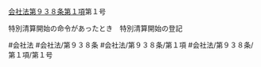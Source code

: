 [会社法第９３８条第１項](会社法＿＿＿＿第９３８条第１項)第１号

特別清算開始の命令があったとき　特別清算開始の登記


#会社法
#会社法/第９３８条
#会社法/第９３８条/第１項
#会社法/第９３８条/第１項/第１号
